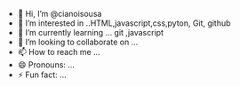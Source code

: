 - 👋 Hi, I’m @cianoisousa
- 👀 I’m interested in ..HTML,javascript,css,pyton, Git, github
- 🌱 I’m currently learning ... git ,javascript
- 💞️ I’m looking to collaborate on ...
- 📫 How to reach me ...
- 😄 Pronouns: ...
- ⚡ Fun fact: ...

<!---
cianoisousa/cianoisousa is a ✨ special ✨ repository because its `README.md` (this file) appears on your GitHub profile.
You can click the Preview link to take a look at your changes.
--->

